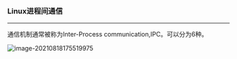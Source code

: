 ### Linux进程间通信

---

通信机制通常被称为Inter-Process communication,IPC。可以分为6种。

![image-20210818175519975](https://imagestypora.oss-cn-hangzhou.aliyuncs.com/imagestypora.oss-cn-hangzhou.aliyuncs.comimage-20210818175519975.png)